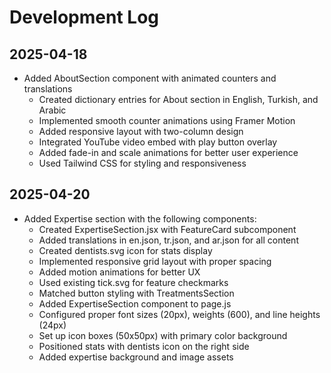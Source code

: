 # Development Log

## 2025-04-18
- Added AboutSection component with animated counters and translations
  - Created dictionary entries for About section in English, Turkish, and Arabic
  - Implemented smooth counter animations using Framer Motion
  - Added responsive layout with two-column design
  - Integrated YouTube video embed with play button overlay
  - Added fade-in and scale animations for better user experience
  - Used Tailwind CSS for styling and responsiveness

## 2025-04-20
- Added Expertise section with the following components:
  - Created ExpertiseSection.jsx with FeatureCard subcomponent
  - Added translations in en.json, tr.json, and ar.json for all content
  - Created dentists.svg icon for stats display
  - Implemented responsive grid layout with proper spacing
  - Added motion animations for better UX
  - Used existing tick.svg for feature checkmarks
  - Matched button styling with TreatmentsSection
  - Added ExpertiseSection component to page.js
  - Configured proper font sizes (20px), weights (600), and line heights (24px)
  - Set up icon boxes (50x50px) with primary color background
  - Positioned stats with dentists icon on the right side
  - Added expertise background and image assets
